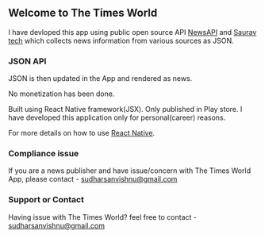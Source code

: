 ## Welcome to The Times World 

I have devloped this app using public open source API [NewsAPI](https://newsapi.org/docs/client-libraries/python) and [Saurav tech](https://github.com/SauravKanchan/NewsAPI) which collects news information from various sources as JSON.

### JSON API

JSON is then updated in the App and rendered as news.

No monetization has been done.

Built using React Native framework(JSX). 
Only published in Play store. 
I have developed this application only for personal(career) reasons.

For more details on how to use [React Native](https://reactnative.dev/docs/getting-started).

### Compliance issue 

If you are a news publisher and have issue/concern with The Times World App, please contact - sudharsanvishnu@gmail.com

### Support or Contact

Having issue with The Times World? 
feel free to contact - sudharsanvishnu@gmail.com
